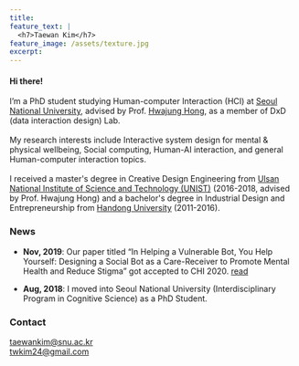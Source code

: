 ```yaml
---
title: 
feature_text: |
  <h7>Taewan Kim</h7>
feature_image: /assets/texture.jpg
excerpt: 
---
```

#### Hi there!
I’m a PhD student studying Human-computer Interaction (HCI) at <a href="https://www.snu.ac.kr/" target="_blank"> Seoul National University</a>, advised by Prof. <a href="http://hwajunghong.com/" target="_blank">Hwajung Hong</a>, as a member of DxD (data interaction design) Lab.
<br><br>
My research interests include Interactive system design for mental & physical wellbeing, Social computing, Human-AI interaction, and general Human-computer interaction topics.
<br><br>
I received a master's degree in Creative Design Engineering from <a href="https://www.unist.ac.kr/" target="_blank">Ulsan National Institute of Science and Technology (UNIST)</a> (2016-2018, advised by Prof. Hwajung Hong) and a bachelor's degree in Industrial Design and Entrepreneurship from <a href="https://www.handong.edu/eng/" target="_blank">Handong University</a> (2011-2016).

### News
- <b>Nov, 2019</b>: Our paper titled “In Helping a Vulnerable Bot, You Help Yourself: Designing a Social Bot as a Care-Receiver to Promote Mental Health and Reduce Stigma” got accepted to CHI 2020. <a href="/academic/2019/11/09/chi2020/">read</a> 

- <b>Aug, 2018</b>: I moved into Seoul National University (Interdisciplinary Program in Cognitive Science) as a PhD Student.

### Contact
<a href="mailto:taewankim@snu.ac.kr?Subject=" target="_top">taewankim@snu.ac.kr</a>
<br>
<a href="mailto:twkim24@gmail.aocm?Subject=" target="_top">twkim24@gmail.com</a>
